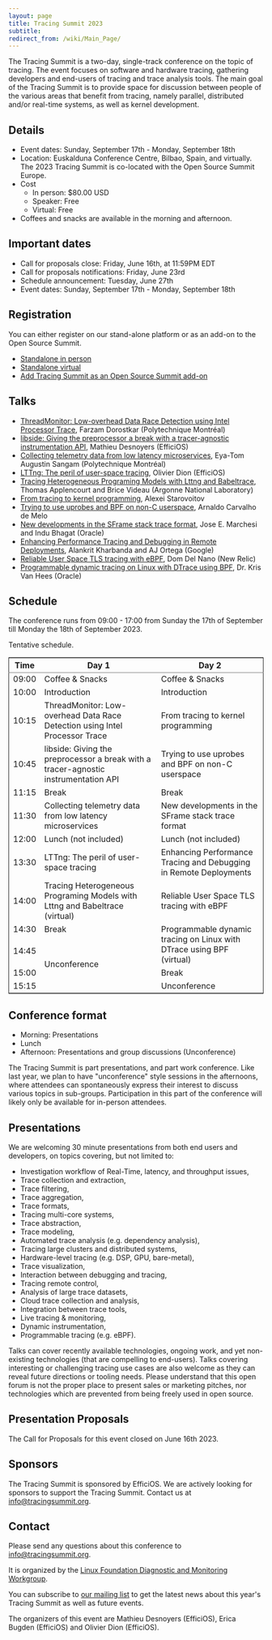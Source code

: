 ```yaml
---
layout: page
title: Tracing Summit 2023
subtitle:
redirect_from: /wiki/Main_Page/
---
```


The Tracing Summit is a two-day, single-track conference on the topic of
tracing. The event focuses on software and hardware tracing, gathering
developers and end-users of tracing and trace analysis tools. The main goal of
the Tracing Summit is to provide space for discussion between people of the
various areas that benefit from tracing, namely parallel, distributed and/or
real-time systems, as well as kernel development.

## Details

* Event dates: Sunday, September 17th - Monday, September 18th
* Location: Euskalduna Conference Centre, Bilbao, Spain, and virtually. The 2023 Tracing Summit is co-located
  with the Open Source Summit Europe.
* Cost
	* In person: $80.00 USD
    * Speaker: Free
    * Virtual: Free
* Coffees and snacks are available in the morning and afternoon.

## Important dates

* Call for proposals close: Friday, June 16th, at 11:59PM EDT
* Call for proposals notifications: Friday, June 23rd
* Schedule announcement: Tuesday, June 27th
* Event dates: Sunday, September 17th - Monday, September 18th

## Registration

You can either register on our stand-alone platform or as an add-on to the Open Source Summit.

* [Standalone in person](https://cvent.me/Gn0nkR)
* [Standalone virtual](https://cvent.me/xywylX)
* [Add Tracing Summit as an Open Source Summit add-on](https://events.linuxfoundation.org/open-source-summit-europe/features/co-located-events/)

## Talks

* [ThreadMonitor: Low-overhead Data Race Detection using Intel Processor Trace](/ts/2023/tmon), Farzam Dorostkar (Polytechnique Montréal)
* [libside: Giving the preprocessor a break with a tracer-agnostic instrumentation API](/ts/2023/libside), Mathieu Desnoyers (EfficiOS)
* [Collecting telemetry data from low latency microservices](/ts/2023/telemetry), Eya-Tom Augustin Sangam (Polytechnique Montréal)
* [LTTng: The peril of user-space tracing](/ts/2023/lttng), Olivier Dion (EfficiOS)
* [Tracing Heterogeneous Programing Models with Lttng and Babeltrace](/ts/2023/heterogeneous), Thomas Applencourt and Brice Videau (Argonne National Laboratory)
* [From tracing to kernel programming](/ts/2023/ebpf), Alexei Starovoitov
* [Trying to use uprobes and BPF on non-C userspace](/ts/2023/bpf-non-c), Arnaldo Carvalho de Melo
* [New developments in the SFrame stack trace format](/ts/2023/sframe), Jose E. Marchesi and Indu Bhagat (Oracle)
* [Enhancing Performance Tracing and Debugging in Remote Deployments](/ts/2023/remote), Alankrit Kharbanda and AJ Ortega (Google)
* [Reliable User Space TLS tracing with eBPF](/ts/2023/tls), Dom Del Nano (New Relic)
* [Programmable dynamic tracing on Linux with DTrace using BPF](/ts/2023/dtrace), Dr. Kris Van Hees (Oracle)

## Schedule

The conference runs from 09:00 - 17:00 from Sunday the 17th of September till
Monday the 18th of September 2023.

Tentative schedule.

<table border="2" cellspacing="0" cellpadding="6" rules="groups" frame="hsides">

<colgroup>
<col  class="org-right" />

<col  class="org-left" />

<col  class="org-left" />
</colgroup>
<thead>
<tr>
<th scope="col" class="org-right">Time</th>
<th scope="col" class="org-left">Day 1</th>
<th scope="col" class="org-left">Day 2</th>
</tr>
</thead>
<tbody>
<tr>
<td class="org-right">09:00</td>
<td class="org-left">Coffee &amp; Snacks</td>
<td class="org-left">Coffee &amp; Snacks</td>
</tr>

<tr>
<td class="org-right">10:00</td>
<td class="org-left">Introduction</td>
<td class="org-left">Introduction</td>
</tr>

<tr>
<td class="org-right">10:15</td>
<td class="org-left">ThreadMonitor: Low-overhead Data Race Detection using Intel Processor Trace</td>
<td class="org-left">From tracing to kernel programming</td>
</tr>

<tr>
<td class="org-right">10:45</td>
<td class="org-left">libside: Giving the preprocessor a break with a tracer-agnostic instrumentation API</td>
<td class="org-left">Trying to use uprobes and BPF on non-C userspace</td>
</tr>

<tr>
<td class="org-right">11:15</td>
<td class="org-left">Break</td>
<td class="org-left">Break</td>
</tr>

<tr>
<td class="org-right">11:30</td>
<td class="org-left">Collecting telemetry data from low latency microservices</td>
<td class="org-left">New developments in the SFrame stack trace format</td>
</tr>

<tr>
<td class="org-right">12:00</td>
<td class="org-left">Lunch (not included)</td>
<td class="org-left">Lunch (not included)</td>
</tr>

<tr>
<td class="org-right">13:30</td>
<td class="org-left">LTTng: The peril of user-space tracing</td>
<td class="org-left">Enhancing Performance Tracing and Debugging in Remote Deployments</td>
</tr>

<tr>
<td class="org-right">14:00</td>
<td class="org-left">Tracing Heterogeneous Programing Models with Lttng and Babeltrace (virtual)</td>
<td class="org-left">Reliable User Space TLS tracing with eBPF</td>
</tr>

<tr>
<td class="org-right">14:30</td>
<td class="org-left">Break</td>
<td class="org-left" rowspan="2">Programmable dynamic tracing on Linux with DTrace using BPF (virtual)</td>
</tr>

<tr>
<td class="org-right">14:45</td>
<td class="org-left" rowspan="3">Unconference</td>
</tr>

<tr>
<td class="org-right">15:00</td>
<td class="org-left">Break</td>
</tr>

<tr>
<td class="org-right">15:15</td>
<td class="org-left">Unconference</td>
</tr>

</tbody>
</table>

## Conference format

* Morning: Presentations
* Lunch
* Afternoon: Presentations and group discussions (Unconference)

The Tracing Summit is part presentations, and part work conference. Like last
year, we plan to have "unconference" style sessions in the afternoons, where
attendees can spontaneously express their interest to discuss various topics in
sub-groups. Participation in this part of the conference will likely only be
available for in-person attendees.

## Presentations

We are welcoming 30 minute presentations from both end users and developers, on
topics covering, but not limited to:

* Investigation workflow of Real-Time, latency, and throughput issues,
* Trace collection and extraction,
* Trace filtering,
* Trace aggregation,
* Trace formats,
* Tracing multi-core systems,
* Trace abstraction,
* Trace modeling,
* Automated trace analysis (e.g. dependency analysis),
* Tracing large clusters and distributed systems,
* Hardware-level tracing (e.g. DSP, GPU, bare-metal),
* Trace visualization,
* Interaction between debugging and tracing,
* Tracing remote control,
* Analysis of large trace datasets,
* Cloud trace collection and analysis,
* Integration between trace tools,
* Live tracing & monitoring,
* Dynamic instrumentation,
* Programmable tracing (e.g. eBPF).

Talks can cover recently available technologies, ongoing work, and yet
non-existing technologies (that are compelling to end-users). Talks covering
interesting or challenging tracing use cases are also welcome as they can reveal
future directions or tooling needs. Please understand that this open forum is
not the proper place to present sales or marketing pitches, nor technologies
which are prevented from being freely used in open source.

## Presentation Proposals

The Call for Proposals for this event closed on June 16th 2023.

## Sponsors

The Tracing Summit is sponsored by EfficiOS. We are actively looking for
sponsors to support the Tracing Summit. Contact us at [info@tracingsummit.org](mailto:info@tracingsummit.org).

## Contact
Please send any questions about this conference to [info@tracingsummit.org](mailto:info@tracingsummit.org).

It is organized by the [Linux Foundation Diagnostic and Monitoring Workgroup](https://diamon.org).

You can subscribe to [our mailing list](https://eepurl.com/goakfv) to get the latest news about this year's Tracing Summit as well as future events.

The organizers of this event are Mathieu Desnoyers (EfficiOS), Erica Bugden
(EfficiOS) and Olivier Dion (EfficiOS).
